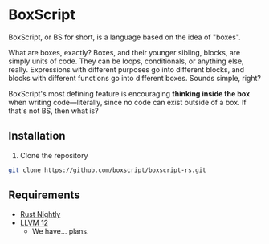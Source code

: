 # BoxScript

BoxScript, or BS for short, is a language based on the idea of "boxes".

What are boxes, exactly? Boxes, and their younger sibling, blocks, are simply units of code. They can be loops, conditionals, or anything else, really. Expressions with different purposes go into different blocks, and blocks with different functions go into different boxes. Sounds simple, right?

BoxScript's most defining feature is encouraging **thinking inside the box** when writing code—literally, since no code can exist outside of a box. If that's not BS, then what is?

## Installation

1. Clone the repository

```sh
git clone https://github.com/boxscript/boxscript-rs.git
```

## Requirements

- [Rust Nightly](https://rustup.rs/)
- [LLVM 12](https://releases.llvm.org/download.html)
  - We have… plans.
